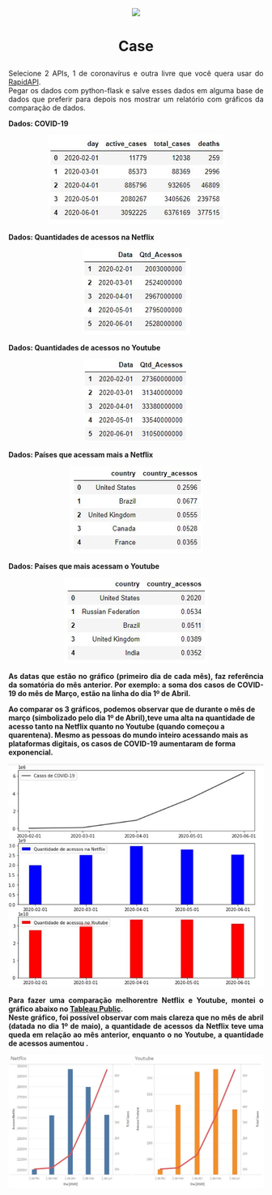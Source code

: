 <p align="center"><img src="https://images.sympla.com.br/582488b7b625b.png"></p>

<h1><b><p align="center">Case</p></b></h1>
<p align="justify">Selecione 2 APIs, 1 de coronavírus e outra livre que você quera usar do <a href="https://coronavirus-map.p.rapidapi.com/v1/spots/summary">RapidAPI</a>.</br>
Pegar os dados com python-flask e salve esses dados em alguma base de dados que preferir para depois nos mostrar um relatório com gráficos da comparação de dados.</p>


<b><p align="justify">Dados: COVID-19</p></b>
<p align="center"><img src="Fotos/Capturar.JPG"></p>

<b><p align="justify">Dados: Quantidades de acessos na Netflix</p></b>
<p align="center"><img src="Fotos/Capturar1.JPG"></p>

<b><p align="justify">Dados: Quantidades de acessos no Youtube</p></b>
<p align="center"><img src="Fotos/Capturar3.JPG"></p>

<b><p align="justify">Dados: Países que acessam mais a Netflix</p></b>
<p align="center"><img src="Fotos/Capturar2.JPG"></p>

<b><p align="justify">Dados: Países que mais acessam o Youtube</p></b>
<p align="center"><img src="Fotos/Capturar4.JPG"></p>

<b><p align="justify">As datas que estão no gráfico (primeiro dia de cada mês), faz referência da somatória do mês anterior. Por exemplo: a soma dos casos de COVID-19 do mês de Março, estão na linha do dia 1º de Abril.

Ao comparar os 3 gráficos, podemos observar que de durante o mês de março (simbolizado pelo dia 1º de Abril),teve uma alta na quantidade de acesso tanto na Netflix quanto no Youtube (quando começou a quarentena). Mesmo as pessoas do mundo inteiro acessando mais as plataformas digitais, os casos de COVID-19 aumentaram de forma exponencial.</p></b>
<p align="center"><img src="Fotos/Capturar5.JPG"></p>


<b><p align="justify">Para fazer uma comparação melhorentre Netflix e Youtube, montei o gráfico abaixo no <a href="https://public.tableau.com/profile/yukari.guenka.yshida#!/vizhome/Campus_Inc_Case/Painel1?publish=yes">Tableau Public</a>.</br>
Neste gráfico, foi possível observar com mais clareza que no mês de abril (datada no dia 1º de maio), a quantidade de acessos da Netflix teve uma queda em relação ao mês anterior, enquanto o no Youtube, a quantidade de acessos aumentou .  </p></b>
<p align="center"><img src="Fotos/Capturar6.JPG"></p>